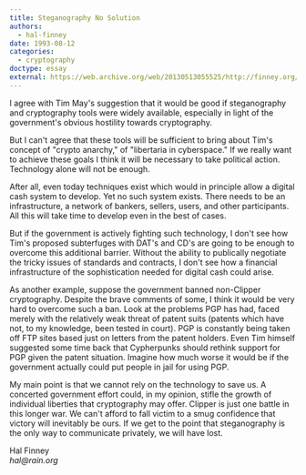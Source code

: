 ```yaml
---
title: Steganography No Solution
authors:
  - hal-finney
date: 1993-08-12
categories:
  - cryptography
doctype: essay
external: https://web.archive.org/web/20130513055525/http://finney.org/~hal/steg_no_soln.html
---
```


I agree with Tim May's suggestion that it would be good if steganography and cryptography tools were widely available, especially in light of the government's obvious hostility towards cryptography.

But I can't agree that these tools will be sufficient to bring about Tim's concept of "crypto anarchy," of "libertaria in cyberspace." If we really want to achieve these goals I think it will be necessary to take political action. Technology alone will not be enough.

After all, even today techniques exist which would in principle allow a digital cash system to develop. Yet no such system exists. There needs to be an infrastructure, a network of bankers, sellers, users, and other participants. All this will take time to develop even in the best of cases.

But if the government is actively fighting such technology, I don't see how Tim's proposed subterfuges with DAT's and CD's are going to be enough to overcome this additional barrier. Without the ability to publically negotiate the tricky issues of standards and contracts, I don't see how a financial infrastructure of the sophistication needed for digital cash could arise.

As another example, suppose the government banned non-Clipper cryptography. Despite the brave comments of some, I think it would be very hard to overcome such a ban. Look at the problems PGP has had, faced merely with the relatively weak threat of patent suits (patents which have not, to my knowledge, been tested in court). PGP is constantly being taken off FTP sites based just on letters from the patent holders. Even Tim himself suggested some time back that Cypherpunks should rethink support for PGP given the patent situation. Imagine how much worse it would be if the government actually could put people in jail for using PGP.

My main point is that we cannot rely on the technology to save us. A concerted government effort could, in my opinion, stifle the growth of individual liberties that cryptography may offer. Clipper is just one battle in this longer war. We can't afford to fall victim to a smug confidence that victory will inevitably be ours. If we get to the point that steganography is the only way to communicate privately, we will have lost.

Hal Finney  
_hal@rain.org_
